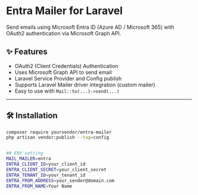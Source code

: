 # Entra Mailer for Laravel

Send emails using Microsoft Entra ID (Azure AD / Microsoft 365) with OAuth2 authentication via Microsoft Graph API.

## ✨ Features

- OAuth2 (Client Credentials) Authentication
- Uses Microsoft Graph API to send email
- Laravel Service Provider and Config publish
- Supports Laravel Mailer driver integration (custom mailer)
- Easy to use with `Mail::to(...)->send(...)`

---

## 🛠 Installation

```bash
composer require yourvendor/entra-mailer
php artisan vendor:publish --tag=config


## ENV setting
MAIL_MAILER=entra
ENTRA_CLIENT_ID=your_client_id
ENTRA_CLIENT_SECRET=your_client_secret
ENTRA_TENANT_ID=your_tenant_id
ENTRA_FROM_ADDRESS=your_sender@domain.com
ENTRA_FROM_NAME=Your Name